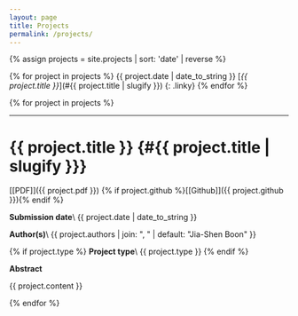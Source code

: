 ```yaml
---
layout: page
title: Projects
permalink: /projects/
---
```


{% assign projects = site.projects | sort: 'date' | reverse %}

<!-- http://stackoverflow.com/questions/802175/truncating-long-strings-with-css-feasible-yet -->

<!-- {% assign projects = site.projects %} -->

{% for project in projects %}
{{ project.date | date_to_string }} [_{{ project.title }}_](#{{ project.title | slugify }})
{: .linky}
{% endfor %}

{% for project in projects %}

  ***

  {{ project.title }} {#{{ project.title | slugify }}}
===

   [[PDF]]({{ project.pdf }}) {% if project.github %}[[Github]]({{ project.github }}){% endif %}

  __Submission date__\\
  {{ project.date | date_to_string }}

  __Author(s)__\\
  {{ project.authors | join: ", " | default: "Jia-Shen Boon" }}

  {% if project.type %}
  __Project type__\\
  {{ project.type }}
  {% endif %}

  __Abstract__

  {{ project.content }}

{% endfor %}